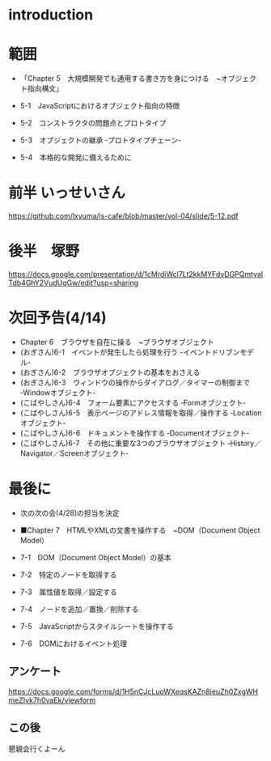 
# introduction

# 範囲

- 「Chapter 5　大規模開発でも通用する書き方を身につける　~オブジェクト指向構文」

 - 5-1　JavaScriptにおけるオブジェクト指向の特徴
 - 5-2　コンストラクタの問題点とプロトタイプ
 - 5-3　オブジェクトの継承 ‐プロトタイプチェーン‐
 - 5-4　本格的な開発に備えるために


# 前半 いっせいさん
https://github.com/lxyuma/js-cafe/blob/master/vol-04/slide/5-12.pdf


# 後半　塚野

https://docs.google.com/presentation/d/1cMrdiWcl7Lt2kkMYFdvDGPQmtyalTdb4GhY2VudUqGw/edit?usp=sharing

# 次回予告(4/14)

- Chapter 6　ブラウザを自在に操る　~ブラウザオブジェクト
 - (おぎさん)6-1　イベントが発生したら処理を行う -イベントドリブンモデル-
 - (おぎさん)6-2　ブラウザオブジェクトの基本をおさえる
 - (おぎさん)6-3　ウィンドウの操作からダイアログ／タイマーの制御まで ‐Windowオブジェクト‐
 - (こばやしさん)6-4　フォーム要素にアクセスする ‐Formオブジェクト‐
 - (こばやしさん)6-5　表示ページのアドレス情報を取得／操作する ‐Locationオブジェクト‐
 - (こばやしさん)6-6　ドキュメントを操作する ‐Documentオブジェクト‐
 - (こばやしさん)6-7　その他に重要な3つのブラウザオブジェクト ‐History／Navigator／Screenオブジェクト‐ 


# 最後に

- 次の次の会(4/28)の担当を決定

- ■Chapter 7　HTMLやXMLの文書を操作する　~DOM（Document Object Model） 
 - 7-1　DOM（Document Object Model）の基本 
 - 7-2　特定のノードを取得する 
 - 7-3　属性値を取得／設定する 
 - 7-4　ノードを追加／置換／削除する 
 - 7-5　JavaScriptからスタイルシートを操作する 
 - 7-6　DOMにおけるイベント処理 

## アンケート

https://docs.google.com/forms/d/1H5nCJcLuoWXeqsKAZn8ieuZh0ZxgWHmeZIvk7h0vaEk/viewform

## この後

懇親会行くよーん


